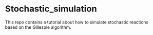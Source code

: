# Stochastic_simulation

This repo contains a tutorial about how to simulate stochastic reactions based on the Gillespie algorithm. 
